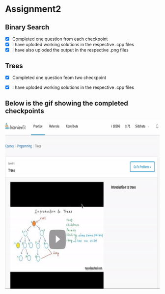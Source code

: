 # Assignment2

## Binary Search
* [x]  Completed one question from each checkpoint
* [x]  I have uploded working solutions in the respective .cpp files
* [x]  I have also uploded the output in the respective .png files

## Trees
* [x]  Completed one question feom two checkpoint
* [x]  I have uploded working solutions in the respective .cpp files


## Below is the gif showing the completed checkpoints
<img src='https://github.com/SiddhataPatil/Assignment2/blob/master/Assignment2.gif' width="750" height="550" />
